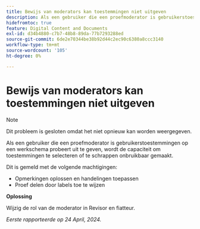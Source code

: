 ```yaml
---
title: Bewijs van moderators kan toestemmingen niet uitgeven
description: Als een gebruiker die een proefmoderator is gebruikerstoestemmingen op een werkschema probeert uit te geven, wordt de capaciteit om toestemmingen te selecteren of te schrappen onbruikbaar gemaakt.
hidefromtoc: true
feature: Digital Content and Documents
exl-id: d34b4880-c7b7-48b8-89da-77b7293288ed
source-git-commit: 6de2e70344be38b92d44c2ec90c6380a8ccc3140
workflow-type: tm+mt
source-wordcount: '105'
ht-degree: 0%

---
```


# Bewijs van moderators kan toestemmingen niet uitgeven

>[!NOTE]
>
>Dit probleem is gesloten omdat het niet opnieuw kan worden weergegeven.

Als een gebruiker die een proefmoderator is gebruikerstoestemmingen op een werkschema probeert uit te geven, wordt de capaciteit om toestemmingen te selecteren of te schrappen onbruikbaar gemaakt.

Dit is gemeld met de volgende machtigingen:

* Opmerkingen oplossen en handelingen toepassen
* Proef delen door labels toe te wijzen

**Oplossing**

Wijzig de rol van de moderator in Revisor en fiatteur.

_Eerste rapporteerde op 24 April, 2024._
